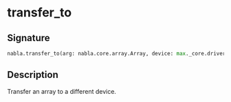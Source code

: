 # transfer_to

## Signature

```python
nabla.transfer_to(arg: nabla.core.array.Array, device: max._core.driver.Device) -> nabla.core.array.Array
```

## Description

Transfer an array to a different device.

